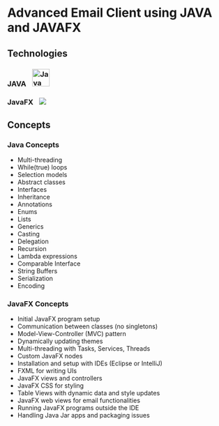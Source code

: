 # Advanced Email Client using JAVA and JAVAFX 

## Technologies

### JAVA <img src="https://brandslogos.com/wp-content/uploads/images/large/java-logo-1.png" alt="Java Logo" width="40" style="vertical-align: bottm; margin-left: 10px;">
### JavaFX <img src="https://brandslogos.com/wp-content/uploads/images/large/java-logo-1.png" style="vertical-align: bottm; margin-left: 10px;">


## Concepts

### Java Concepts
- Multi-threading
- While(true) loops
- Selection models
-  Abstract classes
- Interfaces
- Inheritance
- Annotations
- Enums
- Lists
- Generics
- Casting
- Delegation
- Recursion
- Lambda expressions
- Comparable Interface
- String Buffers
- Serialization
- Encoding

### JavaFX Concepts
- Initial JavaFX program setup
- Communication between classes (no singletons)
- Model-View-Controller (MVC) pattern
- Dynamically updating themes
- Multi-threading with Tasks, Services, Threads
- Custom JavaFX nodes
- Installation and setup with IDEs (Eclipse or IntelliJ)
- FXML for writing UIs
- JavaFX views and controllers
- JavaFX CSS for styling
- Table Views with dynamic data and style updates
- JavaFX web views for email functionalities
- Running JavaFX programs outside the IDE
- Handling Java Jar apps and packaging issues
